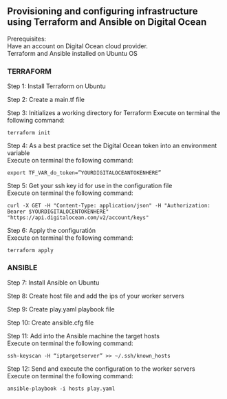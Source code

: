 ## Provisioning and configuring infrastructure using Terraform and Ansible on Digital Ocean

Prerequisites:  
Have an account on Digital Ocean cloud provider.  
Terraform and Ansible installed on Ubuntu OS

 ### TERRAFORM

 Step 1: Install Terraform on Ubuntu

 Step 2: Create a main.tf file

 Step 3: Initializes a working directory for Terraform
Execute on terminal the following command:

    terraform init

 Step 4: As a best practice set the Digital Ocean token into an environment variable  
 Execute on terminal the following command:

    export TF_VAR_do_token=”YOURDIGITALOCEANTOKENHERE”

 Step 5: Get your ssh key id for use in the configuration file  
 Execute on terminal the following command:

    curl -X GET -H "Content-Type: application/json" -H "Authorization: Bearer $YOURDIGITALOCENTOKENHERE" "https://api.digitalocean.com/v2/account/keys"

 Step 6: Apply the configuratión  
 Execute on terminal the following command:

    terraform apply   

### ANSIBLE    

 Step 7: Install Ansible on Ubuntu

 Step 8: Create host file and add the ips of your worker servers

 Step 9: Create play.yaml playbook file

 Step 10: Create ansible.cfg file

 Step 11: Add into the Ansible machine the target hosts  
 Execute on terminal the following command:

    ssh-keyscan -H “iptargetserver” >> ~/.ssh/known_hosts

 Step 12: Send and execute the configuration to the worker servers  
 Execute on terminal the following command:

    ansible-playbook -i hosts play.yaml   